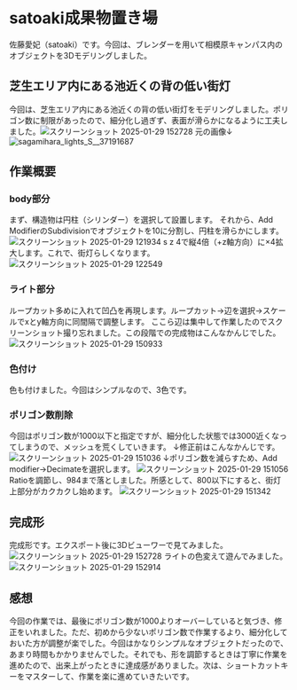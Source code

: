 # satoaki成果物置き場
佐藤愛妃（satoaki）です。今回は、ブレンダーを用いて相模原キャンパス内のオブジェクトを3Dモデリングしました。
## 芝生エリア内にある池近くの背の低い街灯
今回は、芝生エリア内にある池近くの背の低い街灯をモデリングしました。ポリゴン数に制限があったので、細分化し過ぎず、表面が滑らかになるように工夫しました。![スクリーンショット 2025-01-29 152728](https://github.com/user-attachments/assets/17255ffb-2b22-4c67-899b-fa014d203461)
元の画像↓
![sagamihara_lights_S__37191687](https://github.com/user-attachments/assets/bc88b3f0-a91b-4fdb-911d-31c89c1f0d4b)

## 作業概要
### body部分
まず、構造物は円柱（シリンダー）を選択して設置します。
それから、Add ModifierのSubdivisionでオブジェクトを10に分割し、円柱を滑らかにします。![スクリーンショット 2025-01-29 121934](https://github.com/user-attachments/assets/0c497419-5ec6-4df2-b644-6656ad40e896)
s z 4で縦4倍（+z軸方向）に×4拡大します。これで、街灯らしくなります。
![スクリーンショット 2025-01-29 122549](https://github.com/user-attachments/assets/d55f64af-f634-4659-82e1-cb36652b793f)
### ライト部分
ループカット多めに入れて凹凸を再現します。ループカット→辺を選択→スケールでxとy軸方向に同間隔で調整します。
ここら辺は集中して作業したのでスクリーンショット撮り忘れました。この段階での完成物はこんなかんじでした。
![スクリーンショット 2025-01-29 150933](https://github.com/user-attachments/assets/38496389-7144-4332-b1cf-efa6c1e42978)
### 色付け
色も付けました。今回はシンプルなので、3色です。
### ポリゴン数削除
今回はポリゴン数が1000以下と指定ですが、細分化した状態では3000近くなってしまうので、メッシュを荒くしていきます。
↓修正前はこんなかんじです。
![スクリーンショット 2025-01-29 151036](https://github.com/user-attachments/assets/92bfe2d9-bea2-4cff-9245-c67c517237f6)
↓ポリゴン数を減らすため、Add modifier→Decimateを選択します。
![スクリーンショット 2025-01-29 151056](https://github.com/user-attachments/assets/ae3ea1ce-e18d-4c55-92b5-8c287e5dda49)
Ratioを調節し、984まで落としました。所感として、800以下にすると、街灯上部分がカクカクし始めます。
![スクリーンショット 2025-01-29 151342](https://github.com/user-attachments/assets/2a62ef88-da75-4787-8039-7eca7efc721e)

## 完成形
完成形です。エクスポート後に3Dビューワーで見てみました。
![スクリーンショット 2025-01-29 152728](https://github.com/user-attachments/assets/9e9bf4a7-f1f7-41d4-a5c2-71aae48cf044)
ライトの色変えて遊んでみました。
![スクリーンショット 2025-01-29 152914](https://github.com/user-attachments/assets/e9a528db-cb5b-4961-8c76-623eca86919d)

## 感想
今回の作業では、最後にポリゴン数が1000よりオーバーしていると気づき、修正をいれました。ただ、初めから少ないポリゴン数で作業するより、細分化しておいた方が調整が楽でした。今回はかなりシンプルなオブジェクトだったので、あまり時間もかかりませんでした。それでも、形を調節するときは丁寧に作業を進めたので、出来上がったときに達成感がありました。次は、ショートカットキーをマスターして、作業を楽に進めていきたいです。
